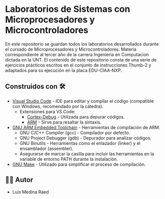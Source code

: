 # Laboratorios de Sistemas con Microprocesadores y Microcontroladores

En este repositorio se guardan todos los laboratorios desarrollados durante el cursado de Microprocesadores y Microcontroladores. Materia correspondiente al tercer año de la carrera Ingenieria en Computacion dictada en la UNT.
El contenido de este repositorio consta de una serie de ejercicios prácticos escritos en el conjunto de instrucciones Thumb-2 y adaptados para su ejecución en la placa EDU-CIAA-NXP.

## Construidos con 🛠️

* [Visual Studio Code](https://code.visualstudio.com/) - IDE para editar y compilar el código (compatible con Windows, recomendado por la cátedra).
  - Extensiones para VS Code:
    - [Cortex-Debug](https://marketplace.visualstudio.com/items?itemName=marus25.cortex-debug) - Utilizada para depurar códigos.
    - [ARM](https://marketplace.visualstudio.com/items?itemName=dan-c-underwood.arm) - Sirve para resaltar la sintaxis.
* [GNU ARM Embedded Toolchain](https://developer.arm.com/tools-and-software/open-source-software/developer-tools/gnu-toolchain/gnu-rm) - Herramientas de compilación de ARM.
  - GNU C/C++ Compiler (gcc) - Compilador por defecto.
  - GNU Project Debugger (gdb) - Depurador para analizar códigos.
  - GNU Binutils - Herramientas como el enlazador (linker) y el ensamblador (assembler).
  - Asegurarse de marcar la casilla para incluir las herramientas en la variable de entorno PATH durante la instalación.
* [GNU Make](http://gnuwin32.sourceforge.net/packages/make.htm) - Utilizado para simplificar el proceso de compilación.

## 👨‍💻 Autor

- Luis Medina Raed
